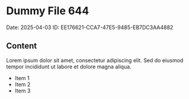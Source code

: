 # Dummy File 644

Date: 2025-04-03
ID: EE176621-CCA7-47E5-9485-EB7DC3AA4882

## Content

Lorem ipsum dolor sit amet, consectetur adipiscing elit.
Sed do eiusmod tempor incididunt ut labore et dolore magna aliqua.

* Item 1
* Item 2
* Item 3


